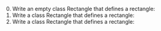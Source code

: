 0. Write an empty class Rectangle that defines a rectangle:
1. Write a class Rectangle that defines a rectangle:
2. Write a class Rectangle that defines a rectangle:
